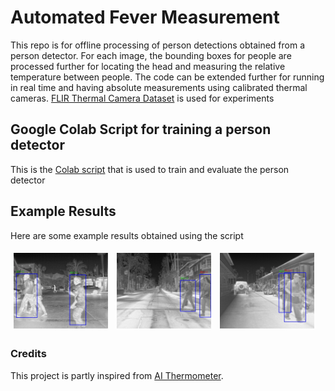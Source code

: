 # Automated Fever Measurement

This repo is for offline processing of person detections obtained from a person detector. For each image, the bounding boxes for people are processed further for locating the head and measuring the relative temperature between people. The code can be extended further for running in real time and having absolute measurements using calibrated thermal cameras. [FLIR Thermal Camera Dataset](https://www.flir.com/oem/adas/adas-dataset-form/) is used for experiments

## Google Colab Script for training a person detector

This is the [Colab script](https://colab.research.google.com/drive/1Vk3rmfwvwJF4BU1wAjpaSIpnjbUhHbZ7) that is used to train and evaluate the person detector

## Example Results

Here are some example results obtained using the script

<img src="examples/1.jpg" style=" width:30% ; height:30% ; padding: 5px" />
<img src="examples/2.jpg" style=" width:30% ; height:30% ; padding: 5px" />
<img src="examples/3.jpg" style=" width:30% ; height:30% ; padding: 5px" />

### Credits

This project is partly inspired from [AI Thermometer](https://github.com/IIT-PAVIS/AI-Thermometer).